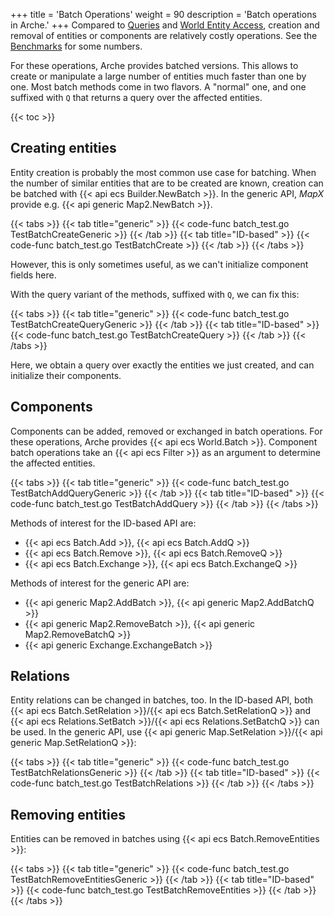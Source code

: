 +++
title = 'Batch Operations'
weight = 90
description = 'Batch operations in Arche.'
+++
Compared to [Queries](./queries) and [World Entity Access](./world-access),
creation and removal of entities or components are relatively costly operations.
See the [Benchmarks](/background/benchmarks) for some numbers.

For these operations, Arche provides batched versions.
This allows to create or manipulate a large number of entities much faster than one by one.
Most batch methods come in two flavors. A "normal" one, and one suffixed with `Q` that returns a query over the affected entities.

{{< toc >}}

## Creating entities

Entity creation is probably the most common use case for batching.
When the number of similar entities that are to be created are known,
creation can be batched with {{< api ecs Builder.NewBatch >}}.
In the generic API, *MapX* provide e.g. {{< api generic Map2.NewBatch >}}.

{{< tabs >}}
{{< tab title="generic" >}}
{{< code-func batch_test.go TestBatchCreateGeneric >}}
{{< /tab >}}
{{< tab title="ID-based" >}}
{{< code-func batch_test.go TestBatchCreate >}}
{{< /tab >}}
{{< /tabs >}}

However, this is only sometimes useful, as we can't initialize component fields here.

With the query variant of the methods, suffixed with `Q`, we can fix this:

{{< tabs >}}
{{< tab title="generic" >}}
{{< code-func batch_test.go TestBatchCreateQueryGeneric >}}
{{< /tab >}}
{{< tab title="ID-based" >}}
{{< code-func batch_test.go TestBatchCreateQuery >}}
{{< /tab >}}
{{< /tabs >}}

Here, we obtain a query over exactly the entities we just created, and can initialize their components.

## Components

Components can be added, removed or exchanged in batch operations.
For these operations, Arche provides {{< api ecs World.Batch >}}.
Component batch operations take an {{< api ecs Filter >}} as an argument to determine the affected entities.

{{< tabs >}}
{{< tab title="generic" >}}
{{< code-func batch_test.go TestBatchAddQueryGeneric >}}
{{< /tab >}}
{{< tab title="ID-based" >}}
{{< code-func batch_test.go TestBatchAddQuery >}}
{{< /tab >}}
{{< /tabs >}}

Methods of interest for the ID-based API are:
 - {{< api ecs Batch.Add >}}, {{< api ecs Batch.AddQ >}}
 - {{< api ecs Batch.Remove >}}, {{< api ecs Batch.RemoveQ >}}
 - {{< api ecs Batch.Exchange >}}, {{< api ecs Batch.ExchangeQ >}}

Methods of interest for the generic API are:
 - {{< api generic Map2.AddBatch >}}, {{< api generic Map2.AddBatchQ >}}
 - {{< api generic Map2.RemoveBatch >}}, {{< api generic Map2.RemoveBatchQ >}}
 - {{< api generic Exchange.ExchangeBatch >}}

## Relations

Entity relations can be changed in batches, too.
In the ID-based API, both {{< api ecs Batch.SetRelation >}}/{{< api ecs Batch.SetRelationQ >}}
and {{< api ecs Relations.SetBatch >}}/{{< api ecs Relations.SetBatchQ >}} can be used.
In the generic API, use {{< api generic Map.SetRelation >}}/{{< api generic Map.SetRelationQ >}}:

{{< tabs >}}
{{< tab title="generic" >}}
{{< code-func batch_test.go TestBatchRelationsGeneric >}}
{{< /tab >}}
{{< tab title="ID-based" >}}
{{< code-func batch_test.go TestBatchRelations >}}
{{< /tab >}}
{{< /tabs >}}

## Removing entities

Entities can be removed in batches using {{< api ecs Batch.RemoveEntities >}}:

{{< tabs >}}
{{< tab title="generic" >}}
{{< code-func batch_test.go TestBatchRemoveEntitiesGeneric >}}
{{< /tab >}}
{{< tab title="ID-based" >}}
{{< code-func batch_test.go TestBatchRemoveEntities >}}
{{< /tab >}}
{{< /tabs >}}
